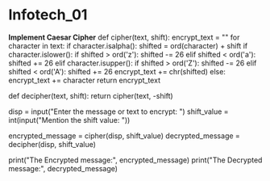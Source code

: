 # Infotech_01
**Implement Caesar Cipher**
def cipher(text, shift):
    encrypt_text = ""
    for character in text:
        if character.isalpha():
            shifted = ord(character) + shift
            if character.islower():
                if shifted > ord('z'):
                    shifted -= 26
                elif shifted < ord('a'):
                    shifted += 26
            elif character.isupper():
                if shifted > ord('Z'):
                    shifted -= 26
                elif shifted < ord('A'):
                    shifted += 26
            encrypt_text += chr(shifted)
        else:
            encrypt_text += character
    return encrypt_text

def decipher(text, shift):
    return cipher(text, -shift)

disp = input("Enter the message or text to encrypt: ")
shift_value = int(input("Mention the shift value: "))

encrypted_message = cipher(disp, shift_value)
decrypted_message = decipher(disp, shift_value)

print("The Encrypted message:", encrypted_message)
print("The Decrypted message:", decrypted_message)
